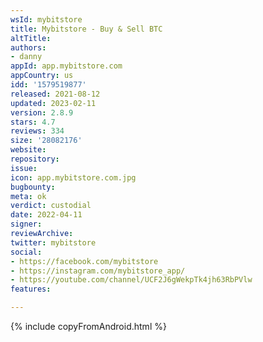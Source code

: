 ```yaml
---
wsId: mybitstore
title: Mybitstore - Buy & Sell BTC
altTitle: 
authors:
- danny
appId: app.mybitstore.com
appCountry: us
idd: '1579519877'
released: 2021-08-12
updated: 2023-02-11
version: 2.8.9
stars: 4.7
reviews: 334
size: '28082176'
website: 
repository: 
issue: 
icon: app.mybitstore.com.jpg
bugbounty: 
meta: ok
verdict: custodial
date: 2022-04-11
signer: 
reviewArchive: 
twitter: mybitstore
social:
- https://facebook.com/mybitstore
- https://instagram.com/mybitstore_app/
- https://youtube.com/channel/UCF2J6gWekpTk4jh63RbPVlw
features: 

---
```


{% include copyFromAndroid.html %}
